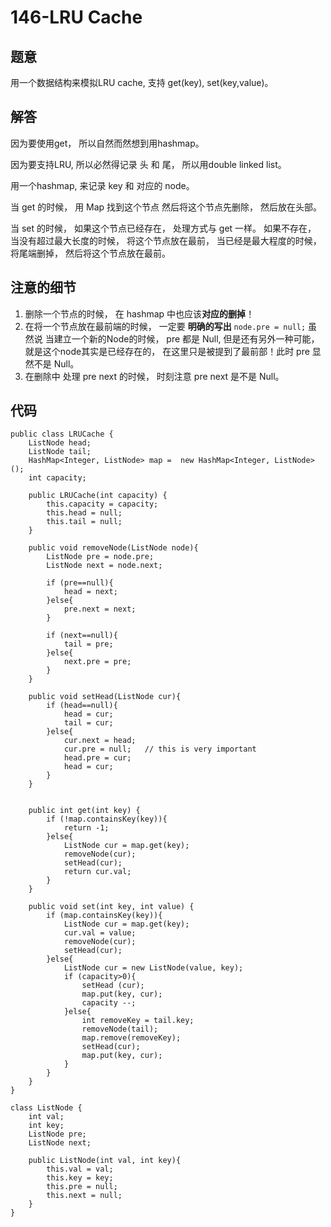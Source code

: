 # 146-LRU Cache

## 题意
用一个数据结构来模拟LRU cache, 支持 get(key), set(key,value)。

## 解答
因为要使用get， 所以自然而然想到用hashmap。

因为要支持LRU, 所以必然得记录 头 和 尾， 所以用double linked list。

用一个hashmap, 来记录 key 和 对应的 node。

当 get 的时候， 用 Map 找到这个节点 然后将这个节点先删除， 然后放在头部。

当 set 的时候， 如果这个节点已经存在， 处理方式与 get 一样。 如果不存在， 当没有超过最大长度的时候， 将这个节点放在最前， 当已经是最大程度的时候， 将尾端删掉， 然后将这个节点放在最前。

## 注意的细节

1. 删除一个节点的时候， 在 hashmap 中也应该**对应的删掉**！
2. 在将一个节点放在最前端的时候， 一定要 **明确的写出** `` node.pre = null; `` 虽然说 当建立一个新的Node的时候， pre 都是 Null, 但是还有另外一种可能， 就是这个node其实是已经存在的， 在这里只是被提到了最前部！此时 pre 显然不是 Null。
3. 在删除中 处理 pre next 的时候， 时刻注意 pre next 是不是 Null。

## 代码
```
public class LRUCache {
    ListNode head;
    ListNode tail;
    HashMap<Integer, ListNode> map =  new HashMap<Integer, ListNode>();
    int capacity;
    
    public LRUCache(int capacity) {
        this.capacity = capacity;
        this.head = null;
        this.tail = null;
    }
    
    public void removeNode(ListNode node){
        ListNode pre = node.pre;
        ListNode next = node.next;
        
        if (pre==null){
            head = next;
        }else{
            pre.next = next;
        }
        
        if (next==null){
            tail = pre;
        }else{
            next.pre = pre;
        }
    }
    
    public void setHead(ListNode cur){
        if (head==null){
            head = cur;
            tail = cur;
        }else{
            cur.next = head;
            cur.pre = null;   // this is very important
            head.pre = cur;    
            head = cur;
        }
    }
    
    
    public int get(int key) {
        if (!map.containsKey(key)){
            return -1;
        }else{
            ListNode cur = map.get(key);
            removeNode(cur);
            setHead(cur);
            return cur.val;
        }
    }
    
    public void set(int key, int value) {
        if (map.containsKey(key)){
            ListNode cur = map.get(key);
            cur.val = value;
            removeNode(cur);
            setHead(cur);
        }else{
            ListNode cur = new ListNode(value, key);
            if (capacity>0){
                setHead (cur);
                map.put(key, cur);
                capacity --;
            }else{
                int removeKey = tail.key;
                removeNode(tail);
                map.remove(removeKey);
                setHead(cur);
                map.put(key, cur);
            }
        }
    }
}

class ListNode {
    int val;
    int key;
    ListNode pre;
    ListNode next;
    
    public ListNode(int val, int key){
        this.val = val;
        this.key = key;
        this.pre = null;
        this.next = null;
    }
}
```

